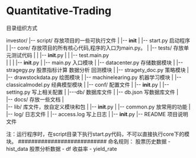 # Quantitative-Trading
目录组织方式

investor/
|-- script/    存放项目的一些可执行文件
|   |-- __init__
|   |-- start.py   启动程序
|
|-- core/   存放项目的所有核心代码,程序的入口为main.py。
|   |-- tests/   存放单元测试代码
|   |   |-- __init__.py
|   |   |-- test.main.py  
|   |
|   |-- __init__.py
|   |-- main.py          入口模块
|   |-- datacenter.py     存储数据模块
|   |-- stragegy.py       股票指标计算 数据分析 回测模块
|   |-- stragety_doc.py   策略模块
|   |-- drawstockdata.py  绘图模块
|   |-- machinelearing.py 机器学习模块
|   |-- classicalmodel.py 经典模型模块
|
|-- conf/    配置文件
|   |-- __init__.py
|   |-- setting.py   写上相关配置
|
|---db/    数据库文件
|   |-- db.json    写数据库文件
|   
|-- docs/   存放一些文档
|   
|-- lib/   库文件，放自定义模块和包
|   |-- __init__.py
|   |-- common.py    放常用的功能
|
|-- log/   日志文件
|   |-- access.log    写上日志
|
|-- __init__.py
|-- README    项目说明文件

注：运行程序时，在script目录下执行start.py代码，不可以直接执行core下的模块。
###########################
命名规则：
股票历史数据 - hist_data
股票分析数据 - df
收益率 - yield_rate
